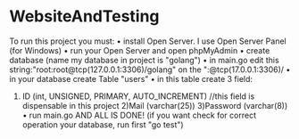 # WebsiteAndTesting
To run this project you must:
• install Open Server. I use Open Server Panel (for Windows)
• run your Open Server and open phpMyAdmin
• create database (name my database in project is "golang")
• in main.go edit this string:"root:root@tcp(127.0.0.1:3306)/golang" on the "<login in phpMA>:<password in phpMA>@tcp(17.0.0.1:3306)/<name your database in 
   phpMA>
• in your database create Table "users"
• in this table create 3 field:
  1) ID (int, UNSIGNED, PRIMARY, AUTO_INCREMENT) //this field is dispensable in this project
  2)Mail (varchar(25))
  3)Password (varchar(8))
• run main.go
AND ALL IS DONE! (if you want check for correct operation your database, run first "go test")
